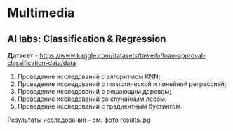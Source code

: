 # Multimedia

## AI labs:  Classification & Regression

__Датасет__ - https://www.kaggle.com/datasets/taweilo/loan-approval-classification-data/data

1. Проведение исследований с алгоритмом KNN;
2. Проведение исследований с логистической и линейной регрессией;
3. Проведение исследований с решающим деревом;
4. Проведение исследований со случайным лесом;
5. Проведение исследований с градиентным бустингом.

Результаты исследований - см. фото results.jpg
